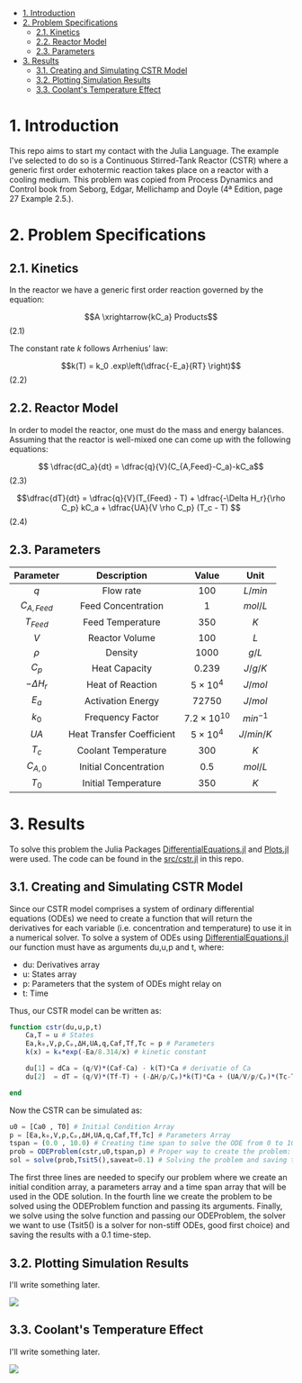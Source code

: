 - [1. Introduction](#1-introduction)
- [2. Problem Specifications](#2-problem-specifications)
  - [2.1. Kinetics](#21-kinetics)
  - [2.2. Reactor Model](#22-reactor-model)
  - [2.3. Parameters](#23-parameters)
- [3. Results](#3-results)
  - [3.1. Creating and Simulating CSTR Model](#31-creating-and-simulating-cstr-model)
  - [3.2. Plotting Simulation Results](#32-plotting-simulation-results)
  - [3.3. Coolant's Temperature Effect](#33-coolants-temperature-effect)


# 1. Introduction

This repo aims to start my contact with the Julia Language. The example I've selected to do so is a Continuous Stirred-Tank Reactor (CSTR) where a generic first order exhotermic reaction takes place on a reactor with a cooling medium. This problem was copied from Process Dynamics and Control book from Seborg, Edgar, Mellichamp and Doyle (4ª Edition, page 27 Example 2.5.).

# 2. Problem Specifications

## 2.1. Kinetics

In the reactor we have a generic first order reaction governed by the equation: 

$$A \xrightarrow{kC_a} Products$$ (2.1)

The constant rate $k$ follows Arrhenius' law:

$$k(T) = k_0 .exp\left(\dfrac{-E_a}{RT} \right)$$ (2.2)

## 2.2. Reactor Model

In order to model the reactor, one must do the mass and energy balances. Assuming that the reactor is well-mixed one can come up with the following equations:

$$ \dfrac{dC_a}{dt} = \dfrac{q}{V}(C_{A,Feed}-C_a)-kC_a$$ (2.3)

$$\dfrac{dT}{dt} = \dfrac{q}{V}(T_{Feed} - T) + \dfrac{-\Delta H_r}{\rho C_p} kC_a + \dfrac{UA}{V \rho C_p} (T_c - T) $$ (2.4)

## 2.3. Parameters

|   Parameter   | Description               |       Value        | Unit      |
| :-----------: | :------------------------: | :----------------: | :--------: |
|      $q$      | Flow rate                 |       $100$        | $L/min$   |
| $C_{A,Feed}$  | Feed Concentration        |        $1$         | $mol/L$   |
|  $T_{Feed}$   | Feed Temperature          |       $350$        | $K$       |
|      $V$      | Reactor Volume            |       $100$        | $L$       |
|    $\rho$     | Density                   |       $1000$       | $g/L$    |
|     $C_p$     | Heat Capacity             |      $0.239$       | $J/g/K$  |
| $-\Delta H_r$ | Heat of Reaction          |   $5\times10^4$    | $J/mol$  |
|     $E_a$     | Activation Energy         |      $72750$       | $J/mol$  |
|     $k_0$     | Frequency Factor          | $7.2\times10^{10}$ | $min^{-1}$  |
|     $UA$      | Heat Transfer Coefficient |   $5\times10^4$    | $J/min/K$ |
|     $T_c$     | Coolant Temperature       |       $300$        | $K$      |
|   $C_{A,0}$   | Initial Concentration     |       $0.5$        | $mol/L$   |
|     $T_0$     | Initial Temperature       |       $350$        | $K$       |


# 3. Results

To solve this problem the Julia Packages [DifferentialEquations.jl](https://diffeq.sciml.ai/stable/tutorials/ode_example/) and [Plots.jl](http://docs.juliaplots.org/latest/tutorial/#tutorial) were used. The code can be found in the [src/cstr.jl](src/cstr.jl) in this repo.

## 3.1. Creating and Simulating CSTR Model


Since our CSTR model comprises a system of ordinary differential equations (ODEs) we need to create a function that will return the derivatives for each variable (i.e. concentration and temperature) to use it in a numerical solver. To solve a system of ODEs using [DifferentialEquations.jl](https://diffeq.sciml.ai/stable/tutorials/ode_example/) our function must have as arguments du,u,p and t, where:

- du: Derivatives array
- u: States array
- p: Parameters that the system of ODEs might relay on
- t: Time  

Thus, our CSTR model can be written as:

```julia
function cstr(du,u,p,t)
    Ca,T = u # States
    Ea,k₀,V,ρ,Cₚ,ΔH,UA,q,Caf,Tf,Tc = p # Parameters
    k(x) = k₀*exp(-Ea/8.314/x) # kinetic constant

    du[1] = dCa = (q/V)*(Caf-Ca) - k(T)*Ca # derivatie of Ca
    du[2]  = dT = (q/V)*(Tf-T) + (-ΔH/ρ/Cₚ)*k(T)*Ca + (UA/V/ρ/Cₚ)*(Tc-T) # Derivative of T

end
```
Now the CSTR can be simulated as:

```julia
u0 = [Ca0 , T0] # Initial Condition Array
p = [Ea,k₀,V,ρ,Cₚ,ΔH,UA,q,Caf,Tf,Tc] # Parameters Array
tspan = (0.0 , 10.0) # Creating time span to solve the ODE from 0 to 10 min
prob = ODEProblem(cstr,u0,tspan,p) # Proper way to create the problem: ODEProblem(model,u0,tspan,p)
sol = solve(prob,Tsit5(),saveat=0.1) # Solving the problem and saving the results at each 0.1 min
```

The first three lines are needed to specify our problem where we create an initial condition array, a parameters array and a time span array that will be used in the ODE solution. In the fourth line we create the problem to be solved using the ODEProblem function and passing its arguments. Finally, we solve using the solve function and passing our ODEProblem, the solver we want to use (Tsit5() is a solver for non-stiff ODEs, good first choice) and saving the results with a 0.1 time-step.

## 3.2. Plotting Simulation Results

I'll write something later.

![](Images/all_in_one.png)

## 3.3. Coolant's Temperature Effect

I'll write something later.

![](Images/cstr_coolant_effect.gif)
